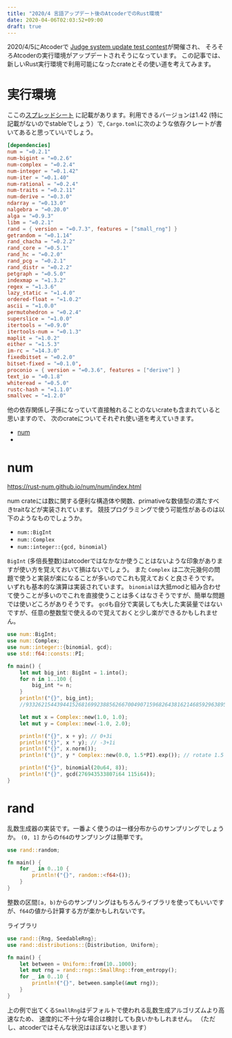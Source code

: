 ```yaml
---
title: "2020/4 言語アップデート後のAtcoderでのRust環境"
date: 2020-04-06T02:03:52+09:00
draft: true
---
```


2020/4/5にAtcoderで
[Judge system update test contest](https://atcoder.jp/contests/judge-update-202004)が開催され、
そろそろAtcoderの実行環境がアップデートされそうになっています。
この記事では、新しいRust実行環境で利用可能になったcrateとその使い道を考えてみます。

# 実行環境

ここの[スプレッドシート](https://docs.google.com/spreadsheets/d/1PmsqufkF3wjKN6g1L0STS80yP4a6u-VdGiEv5uOHe0M/edit#gid=1059691052)
に記載があります。利用できるバージョンは1.42 (特に記載がないのでstableでしょう）で,
`Cargo.toml`に次のような依存クレートが書いてあると思っていいでしょう。

```toml
[dependencies]
num = "=0.2.1"
num-bigint = "=0.2.6"
num-complex = "=0.2.4"
num-integer = "=0.1.42"
num-iter = "=0.1.40"
num-rational = "=0.2.4"
num-traits = "=0.2.11"
num-derive = "=0.3.0"
ndarray = "=0.13.0"
nalgebra = "=0.20.0"
alga = "=0.9.3"
libm = "=0.2.1"
rand = { version = "=0.7.3", features = ["small_rng"] }
getrandom = "=0.1.14"
rand_chacha = "=0.2.2"
rand_core = "=0.5.1"
rand_hc = "=0.2.0"
rand_pcg = "=0.2.1"
rand_distr = "=0.2.2"
petgraph = "=0.5.0"
indexmap = "=1.3.2"
regex = "=1.3.6"
lazy_static = "=1.4.0"
ordered-float = "=1.0.2"
ascii = "=1.0.0"
permutohedron = "=0.2.4"
superslice = "=1.0.0"
itertools = "=0.9.0"
itertools-num = "=0.1.3"
maplit = "=1.0.2"
either = "=1.5.3"
im-rc = "=14.3.0"
fixedbitset = "=0.2.0"
bitset-fixed = "=0.1.0",
proconio = { version = "=0.3.6", features = ["derive"] }
text_io = "=0.1.8"
whiteread = "=0.5.0"
rustc-hash = "=1.1.0"
smallvec = "=1.2.0"
```

他の依存関係し子孫になっていて直接触れることのないcrateも含まれていると思いますので、
次のcrateについてそれぞれ使い道を考えていきます。

- [num](https://rust-num.github.io/num/num/index.html)
- 

# num
https://rust-num.github.io/num/num/index.html

num crateには数に関する便利な構造体や関数、primativeな数値型の満たすべきtraitなどが実装されています。
競技プログラミングで使う可能性があるのは以下のようなものでしょうか。
- `num::BigInt`
- `num::Complex`
- `num::integer::{gcd, binomial}`

`BigInt` (多倍長整数)はatcoderではなかなか使うことはないような印象がありますが使い方を覚えておいて損はないでしょう。
また `Complex` は二次元幾何の問題で使うと実装が楽になることが多いのでこれも覚えておくと良さそうです。
いずれも基本的な演算は実装されています。
`binomial`は大抵modと組み合わせて使うことが多いのでこれを直接使うことは多くはなさそうですが、簡単な問題では使いどころがありそうです。
`gcd`も自分で実装しても大した実装量ではないですが、任意の整数型で使えるので覚えておくと少し楽ができるかもしれません。

```rust
use num::BigInt;
use num::Complex;
use num::integer::{binomial, gcd};
use std::f64::consts::PI;

fn main() {
    let mut big_int: BigInt = 1.into();
    for n in 1..100 {
        big_int *= n;
    }
    println!("{}", big_int);
    //933262154439441526816992388562667004907159682643816214685929638952175999932299156089414639761565182862536979208272237582511852109168640000000000000000000000 

    let mut x = Complex::new(1.0, 1.0);
    let mut y = Complex::new(-1.0, 2.0);

    println!("{}", x + y); // 0+3i
    println!("{}", x * y); // -3+1i
    println!("{}", x.norm());
    println!("{}", y * Complex::new(0.0, 1.5*PI).exp()); // rotate 1.5 PI

    println!("{}", binomial(20u64, 8));
    println!("{}", gcd(276943533807i64 115i64));
}
```

# rand

乱数生成器の実装です。一番よく使うのは一様分布からのサンプリングでしょうか。
`(0, 1]` からの`f64`のサンプリングは簡単です。

```rust
use rand::random;

fn main() {
    for _ in 0..10 {
        println!("{}", random::<f64>());
    }
}
```

整数の区間`[a, b)`からのサンプリングはもちろんライブラリを使ってもいいですが、`f64`の値から計算する方が楽かもしれないです。

ライブラリ
```rust
use rand::{Rng, SeedableRng};
use rand::distributions::{Distribution, Uniform};

fn main() {
    let between = Uniform::from(10..1000);
    let mut rng = rand::rngs::SmallRng::from_entropy();
    for _ in 0..10 {
        println!("{}", between.sample(&mut rng));
    }
}
```

上の例で出てくる`SmallRng`はデフォルトで使われる乱数生成アルゴリズムより高速なため、
速度的に不十分な場合は検討しても良いかもしれません。
（ただし、atcoderではそんな状況はほぼないと思います）

